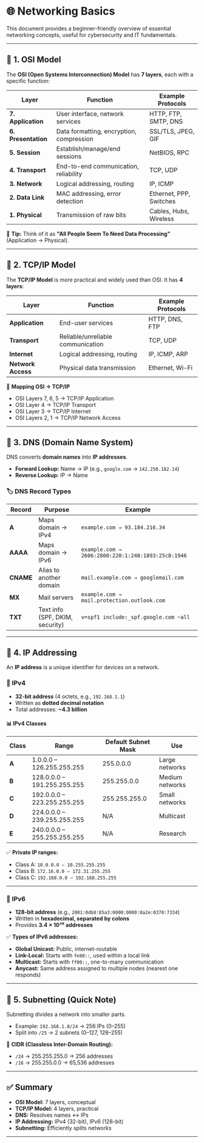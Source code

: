 # 🌐 Networking Basics

This document provides a beginner-friendly overview of essential networking concepts, useful for cybersecurity and IT fundamentals.

---

## 📌 1. OSI Model

The **OSI (Open Systems Interconnection) Model** has **7 layers**, each with a specific function:

| Layer | Function | Example Protocols |
|-------|----------|-------------------|
| **7. Application** | User interface, network services | HTTP, FTP, SMTP, DNS |
| **6. Presentation** | Data formatting, encryption, compression | SSL/TLS, JPEG, GIF |
| **5. Session** | Establish/manage/end sessions | NetBIOS, RPC |
| **4. Transport** | End-to-end communication, reliability | TCP, UDP |
| **3. Network** | Logical addressing, routing | IP, ICMP |
| **2. Data Link** | MAC addressing, error detection | Ethernet, PPP, Switches |
| **1. Physical** | Transmission of raw bits | Cables, Hubs, Wireless |

🔑 **Tip:** Think of it as **"All People Seem To Need Data Processing"** (Application → Physical).

---

## 📌 2. TCP/IP Model

The **TCP/IP Model** is more practical and widely used than OSI. It has **4 layers**:

| Layer | Function | Example Protocols |
|-------|----------|-------------------|
| **Application** | End-user services | HTTP, DNS, FTP |
| **Transport** | Reliable/unreliable communication | TCP, UDP |
| **Internet** | Logical addressing, routing | IP, ICMP, ARP |
| **Network Access** | Physical data transmission | Ethernet, Wi-Fi |

📝 **Mapping OSI → TCP/IP**  
- OSI Layers 7, 6, 5 → TCP/IP Application  
- OSI Layer 4 → TCP/IP Transport  
- OSI Layer 3 → TCP/IP Internet  
- OSI Layers 2, 1 → TCP/IP Network Access  

---

## 📌 3. DNS (Domain Name System)

DNS converts **domain names** into **IP addresses**.

- **Forward Lookup:** Name → IP (e.g., `google.com` → `142.250.182.14`)  
- **Reverse Lookup:** IP → Name  

### 🏷️ DNS Record Types
| Record | Purpose | Example |
|--------|---------|---------|
| **A** | Maps domain → IPv4 | `example.com → 93.184.216.34` |
| **AAAA** | Maps domain → IPv6 | `example.com → 2606:2800:220:1:248:1893:25c8:1946` |
| **CNAME** | Alias to another domain | `mail.example.com → googlemail.com` |
| **MX** | Mail servers | `example.com → mail.protection.outlook.com` |
| **TXT** | Text info (SPF, DKIM, security) | `v=spf1 include:_spf.google.com ~all` |

---

## 📌 4. IP Addressing

An **IP address** is a unique identifier for devices on a network.

### 🔹 IPv4
- **32-bit address** (4 octets, e.g., `192.168.1.1`)  
- Written as **dotted decimal notation**  
- Total addresses: **~4.3 billion**  

#### 📊 IPv4 Classes
| Class | Range | Default Subnet Mask | Use |
|-------|-------|----------------------|-----|
| **A** | 1.0.0.0 – 126.255.255.255 | 255.0.0.0 | Large networks |
| **B** | 128.0.0.0 – 191.255.255.255 | 255.255.0.0 | Medium networks |
| **C** | 192.0.0.0 – 223.255.255.255 | 255.255.255.0 | Small networks |
| **D** | 224.0.0.0 – 239.255.255.255 | N/A | Multicast |
| **E** | 240.0.0.0 – 255.255.255.255 | N/A | Research |

✅ **Private IP ranges:**  
- Class A: `10.0.0.0 – 10.255.255.255`  
- Class B: `172.16.0.0 – 172.31.255.255`  
- Class C: `192.168.0.0 – 192.168.255.255`  

---

### 🔹 IPv6
- **128-bit address** (e.g., `2001:0db8:85a3:0000:0000:8a2e:0370:7334`)  
- Written in **hexadecimal, separated by colons**  
- Provides **3.4 × 10³⁸ addresses**  

✅ **Types of IPv6 addresses:**  
- **Global Unicast:** Public, internet-routable  
- **Link-Local:** Starts with `fe80::`, used within a local link  
- **Multicast:** Starts with `ff00::`, one-to-many communication  
- **Anycast:** Same address assigned to multiple nodes (nearest one responds)  

---

## 📌 5. Subnetting (Quick Note)

Subnetting divides a network into smaller parts.

- Example: `192.168.1.0/24` → 256 IPs (0–255)  
- Split into `/25` → 2 subnets (0–127, 128–255)  

🔑 **CIDR (Classless Inter-Domain Routing):**  
- `/24` → 255.255.255.0 → 256 addresses  
- `/16` → 255.255.0.0 → 65,536 addresses  

---

## ✅ Summary

- **OSI Model:** 7 layers, conceptual  
- **TCP/IP Model:** 4 layers, practical  
- **DNS:** Resolves names ↔ IPs  
- **IP Addressing:** IPv4 (32-bit), IPv6 (128-bit)  
- **Subnetting:** Efficiently splits networks  

---



